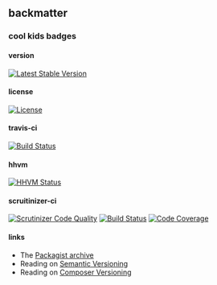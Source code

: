 
## backmatter

### cool kids badges

#### version

[![Latest Stable Version](https://poser.pugx.org/henderjon/drop/v/stable.svg)](https://packagist.org/packages/henderjon/drop)

#### license

[![License](https://poser.pugx.org/henderjon/drop/license.svg)](https://packagist.org/packages/henderjon/drop)

#### travis-ci

[![Build Status](https://travis-ci.org/henderjon/drop.svg?branch=master)](https://travis-ci.org/henderjon/drop)

#### hhvm

[![HHVM Status](http://hhvm.h4cc.de/badge/henderjon/drop.png)](http://hhvm.h4cc.de/package/henderjon/drop)

#### scruitinizer-ci

[![Scrutinizer Code Quality](https://scrutinizer-ci.com/g/henderjon/drop/badges/quality-score.png?b=master)](https://scrutinizer-ci.com/g/henderjon/drop/?branch=master)
[![Build Status](https://scrutinizer-ci.com/g/henderjon/drop/badges/build.png?b=master)](https://scrutinizer-ci.com/g/henderjon/drop/build-status/master)
[![Code Coverage](https://scrutinizer-ci.com/g/henderjon/drop/badges/coverage.png?b=master)](https://scrutinizer-ci.com/g/henderjon/drop/?branch=master)

#### links

  - The [Packagist archive](https://packagist.org/packages/henderjon/drop)
  - Reading on [Semantic Versioning](http://semver.org/)
  - Reading on [Composer Versioning](https://getcomposer.org/doc/01-basic-usage.md#package-versions)
